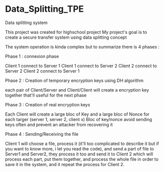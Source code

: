 # Data_Splitting_TPE
Data splitting system

This project was created for highschool project
My project's goal is to create a secure transfer system using data splitting concept

The system operation is kinda complex but to summarize there is 4 phases :

Phase 1 : connexion phase

  Client 1 connect to Server 1
  Client 1 connect to Server 2
  Client 2 connect to Server 2
  Client 2 connect to Server 1
  
Phase 2 : Creation of temporary encryption keys using DH algorithm

  each pair of Client/Server and Client/Client will create a encryption key together that'll useful for the next phase
  
Phase 3 : Creation of real encryption keys

  Each Client will create a large bloc of Key and a large bloc of Nonce for each targer (server 1, server 2, client x)
  Bloc of key/nonce avoid sending keys often and prevent an attacker from recovering it
  
Phase 4 : Sending/Receiving the file

  Client 1 will choose a file, process it (it'll too complicated to describe it but if you want to know more, i let you read the code),
  and send a part of file to Server1 and Server2, they process it too and send it to Client 2 which will process each part,
  put them together, and process the whole file in order to save it in the system, and it repeat the process for Client 2.
  
  
